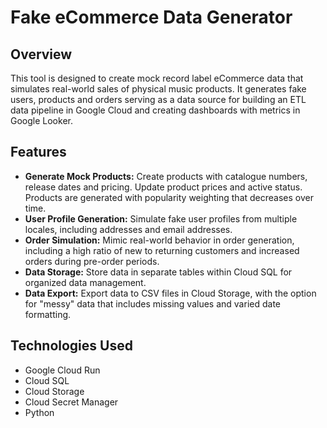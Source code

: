 # Fake eCommerce Data Generator

## Overview
This tool is designed to create mock record label eCommerce data that simulates real-world sales of physical music products. It generates fake users, products and orders serving as a data source for building an ETL data pipeline in Google Cloud and creating dashboards with metrics in Google Looker.

## Features

- **Generate Mock Products:** Create products with catalogue numbers, release dates and pricing. Update product prices and active status. Products are generated with popularity weighting that decreases over time.
- **User Profile Generation:** Simulate fake user profiles from multiple locales, including addresses and email addresses.
- **Order Simulation:** Mimic real-world behavior in order generation, including a high ratio of new to returning customers and increased orders during pre-order periods.
- **Data Storage:** Store data in separate tables within Cloud SQL for organized data management.
- **Data Export:** Export data to CSV files in Cloud Storage, with the option for "messy" data that includes missing values and varied date formatting.

## Technologies Used
- Google Cloud Run
- Cloud SQL
- Cloud Storage
- Cloud Secret Manager
- Python
